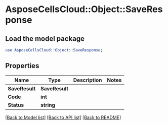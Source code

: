# AsposeCellsCloud::Object::SaveResponse 

## Load the model package
```perl
use AsposeCellsCloud::Object::SaveResponse;
```

## Properties
Name | Type | Description | Notes
------------ | ------------- | ------------- | -------------
**SaveResult** | **SaveResult** |  |
**Code** | **int** |  |
**Status** | **string** |  |  

[[Back to Model list]](../README.md#documentation-for-models) [[Back to API list]](../README.md#documentation-for-api-endpoints) [[Back to README]](../README.md)

